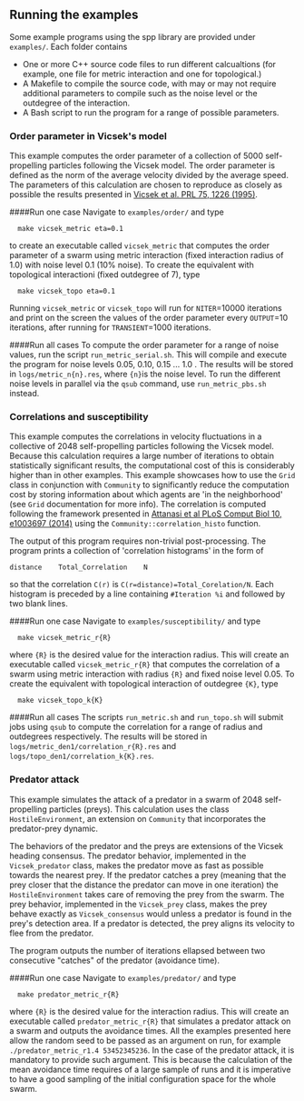 ## Running the examples
Some example programs using the spp library are provided under `examples/`. Each folder contains
* One or more C++ source code files to run different calcualtions (for example, one file for metric interaction and one for topological.)
* A Makefile to compile the source code, with may or may not require additional parameters to compile such as the noise level or the outdegree of the interaction.
* A Bash script to run the program for a range of possible parameters.

### Order parameter in Vicsek's model
This example computes the order parameter of a collection of 5000 self-propelling particles following the Vicsek model. The order parameter is defined as the norm of the average velocity divided by the average speed. The parameters of this calculation are chosen to reproduce as closely as possible the results presented in [Vicsek et al. PRL 75, 1226 (1995)](http://journals.aps.org/prl/abstract/10.1103/PhysRevLett.75.1226).


####Run one case
Navigate to `examples/order/` and type

```
  make vicsek_metric eta=0.1
```

to create an executable called `vicsek_metric` that computes the order parameter of a swarm using metric interaction (fixed interaction radius of 1.0) with noise level 0.1 (10% noise). To create the equivalent with topological interactioni (fixed outdegree of 7), type

```
  make vicsek_topo eta=0.1
  ```
  
Running `vicsek_metric` or `vicsek_topo` will run for `NITER`=10000 iterations and print on the screen the values of the order parameter every `OUTPUT`=10 iterations, after running for `TRANSIENT`=1000 iterations.

####Run all cases
To compute the order parameter for a range of noise values, run the script `run_metric_serial.sh`. This will compile and execute the program for noise levels 0.05, 0.10, 0.15 ... 1.0 . The results will be stored in `logs/metric_n{n}.res`, where `{n}`is the noise level.
To run the different noise levels in parallel via the `qsub` command, use `run_metric_pbs.sh` instead.

### Correlations and susceptibility
This example computes the correlations in velocity fluctuations in a collective of 2048 self-propelling particles following the Vicsek model. Because this calculation requires a large number of iterations to obtain statistically significant results, the computational cost of this is considerably higher than in other examples. This example showcases how to use the `Grid` class in conjunction with `Community` to significantly reduce the computation cost by storing information about which agents are 'in the neighborhood' (see `Grid` documentation for more info).
The correlation is computed following the framework presented in [Attanasi et al PLoS Comput Biol 10, e1003697 (2014)](http://journals.plos.org/ploscompbiol/article?id=10.1371/journal.pcbi.1003697) using the `Community::correlation_histo`
function.

The output of this program requires non-trivial post-processing. The program prints a collection of 'correlation histograms' in the form of

```
distance    Total_Correlation    N
```

so that the correlation `C(r)` is `C(r=distance)=Total_Corelation/N`. Each histogram is preceded by a line containing `#Iteration %i` and followed by two blank lines.

####Run one case
Navigate to `examples/susceptibility/` and type

```
  make vicsek_metric_r{R}
```

where `{R}` is the desired value for the interaction radius. This will create an executable called `vicsek_metric_r{R}` that computes the correlation of a swarm using metric interaction with radius `{R}` and fixed noise level 0.05. To create the equivalent with topological interaction of outdegree `{K}`, type

```
  make vicsek_topo_k{K}
```

####Run all cases
The scripts `run_metric.sh` and `run_topo.sh` will submit jobs using `qsub` to compute the correlation for a range of radius and outdegrees respectively.
The results will be stored in `logs/metric_den1/correlation_r{R}.res` and `logs/topo_den1/correlation_k{K}.res`.

### Predator attack
This example simulates the attack of a predator in a swarm of 2048 self-propelling particles (preys). This calculation uses the class `HostileEnvironment`, an extension on `Community` that incorporates the predator-prey dynamic.

The behaviors of the predator and the preys are extensions of the Vicsek heading consensus. The predator behavior, implemented in the `Vicsek_predator` class, makes the predator move as fast as possible towards the nearest prey. If the predator catches a prey (meaning that the prey closer that the distance the predator can move in one iteration) the `HostileEnvironment` takes care of removing the prey from the swarm. The prey behavior, implemented in the `Vicsek_prey` class, makes the prey behave exactly as `Vicsek_consensus` would unless a predator is found in the prey's detection area. If a predator is detected, the prey aligns its velocity to flee from the predator.

The program outputs the number of iterations ellapsed between two consecutive "catches" of the predator (avoidance time).

####Run one case
Navigate to `examples/predator/` and type

```
  make predator_metric_r{R}
```

where `{R}` is the desired value for the interaction radius. This will create an executable called `predator_metric_r{R}` that simulates a predator attack on a swarm and outputs the avoidance times.
All the examples presented here allow the random seed to be passed as an argument on run, for example `./predator_metric_r1.4 53452345236`. In the case of the predator attack, it is mandatory to provide such argument. This is because the calculation of the mean avoidance time requires of a large sample of runs and it is imperative to have a good sampling of the initial configuration space for the whole swarm.

